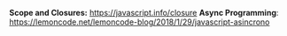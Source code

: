 <strong>Scope and Closures:</strong> https://javascript.info/closure
<strong>Async Programming</strong>: https://lemoncode.net/lemoncode-blog/2018/1/29/javascript-asincrono
